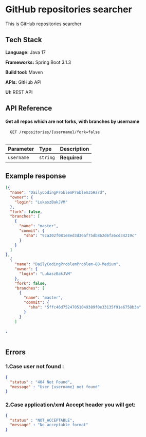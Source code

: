 # GitHub repositories searcher

This is GitHub repositories searcher 


## Tech Stack

**Language:** Java 17

**Frameworks:** Spring Boot 3.1.3

**Build tool:** Maven

**APIs:** GitHub API

**UI:** REST API




## API Reference

#### Get all repos which are not forks, with branches by username

```http
  GET /repositories/{username}/fork=false
  
```

| Parameter | Type     | Description                |
| :-------- | :------- | :------------------------- |
| `username` | `string` | **Required** |


## Example response

```json
[{
  "name": "DailyCodingProblemProblem35Hard",
  "owner": {
    "login": "LukaszBakJVM"
  },
  "fork": false,
  "branches": [
    {
      "name": "master",
      "commit": {
        "sha": "9ca302f081e8ed3d36af75db862d6fa6cd34219c"
      }
    }
  ]
},
  {
    "name": "DailyCodingProblemProblem-88-Medium",
    "owner": {
      "login": "LukaszBakJVM"
    },
    "fork": false,
    "branches": [
      {
        "name": "master",
        "commit": {
          "sha": "5ffc46d75247051049389f0e33135f91e6758b3a"
        }
      }
    ]
  
,
  
```

## Errors

### 1.Case user not found :

```json
{
  "status" : "404 Not Found",
  "message" : "User {username} not found"
}
```

### 2.Case application/xml Accept header you will get:

```json
{
  "status" : "NOT_ACCEPTABLE",
  "message" : "No acceptable format"
}
```